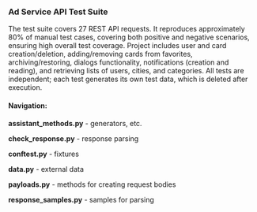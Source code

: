 ### Ad Service API Test Suite
The test suite covers 27 REST API requests. It reproduces approximately 80% of manual test cases, covering both positive and negative scenarios, ensuring high overall test coverage. 
 Project includes user and card creation/deletion, adding/removing cards from favorites, archiving/restoring, dialogs functionality, notifications (creation and reading), and retrieving lists of users, cities, and categories.
All tests are independent; each test generates its own test data, which is deleted after execution.
#### Navigation:

**assistant_methods.py** - generators, etc.

**check_response.py** - response parsing

**conftest.py** - fixtures

**data.py** - external data

**payloads.py** - methods for creating request bodies

**response_samples.py** - samples for parsing




